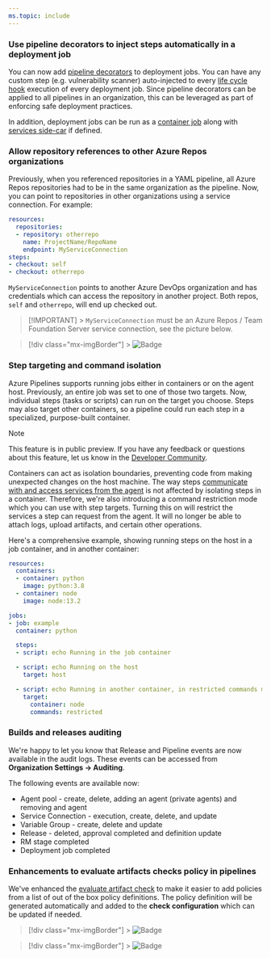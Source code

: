 ```yaml
---
ms.topic: include
---
```


### Use pipeline decorators to inject steps automatically in a deployment job

You can now add [pipeline decorators](https://docs.microsoft.com/azure/devops/extend/develop/add-pipeline-decorator) to deployment jobs. You can have any custom step (e.g. vulnerability scanner) auto-injected to every [life cycle hook](https://docs.microsoft.com/azure/devops/pipelines/process/deployment-jobs?view=azure-devops#descriptions-of-life-cycle-hooks) execution of every deployment job. Since pipeline decorators can be applied to all pipelines in an organization, this can be leveraged as part of enforcing safe deployment practices.

In addition, deployment jobs can be run as a [container job](https://docs.microsoft.com/azure/devops/pipelines/process/container-phases) along with [services side-car](https://docs.microsoft.com/azure/devops/pipelines/process/service-containers) if defined.

### Allow repository references to other Azure Repos organizations

Previously, when you referenced repositories in a YAML pipeline, all Azure Repos repositories had to be in the same organization as the pipeline. Now, you can point to repositories in other organizations using a service connection. For example:

```yaml
resources:
  repositories:
  - repository: otherrepo
    name: ProjectName/RepoName
    endpoint: MyServiceConnection
steps:
- checkout: self
- checkout: otherrepo
```

`MyServiceConnection` points to another Azure DevOps organization and has credentials which can access the repository in another project. Both repos, `self` and `otherrepo`, will end up checked out.

> [!IMPORTANT] > `MyServiceConnection` must be an Azure Repos / Team Foundation Server service connection, see the picture below.

> [!div class="mx-imgBorder"] > ![Badge](../../media/163_03.png)

### Step targeting and command isolation

Azure Pipelines supports running jobs either in containers or on the agent host. Previously, an entire job was set to one of those two targets. Now, individual steps (tasks or scripts) can run on the target you choose. Steps may also target other containers, so a pipeline could run each step in a specialized, purpose-built container.

> [!NOTE]
> This feature is in public preview. If you have any feedback or questions about this feature, let us know in the [Developer Community](https://developercommunity.visualstudio.com/spaces/21/index.html).

Containers can act as isolation boundaries, preventing code from making unexpected changes on the host machine. The way steps [communicate with and access services from the agent](https://docs.microsoft.com/azure/devops/pipelines/scripts/logging-commands) is not affected by isolating steps in a container. Therefore, we're also introducing a command restriction mode which you can use with step targets. Turning this on will restrict the services a step can request from the agent. It will no longer be able to attach logs, upload artifacts, and certain other operations.

Here's a comprehensive example, showing running steps on the host in a job container, and in another container:

```yaml
resources:
  containers:
  - container: python
    image: python:3.8
  - container: node
    image: node:13.2

jobs:
- job: example
  container: python

  steps:
  - script: echo Running in the job container

  - script: echo Running on the host
    target: host

  - script: echo Running in another container, in restricted commands mode
    target:
      container: node
      commands: restricted
```

### Builds and releases auditing

We're happy to let you know that Release and Pipeline events are now available in the audit logs. These events can be accessed from **Organization Settings -> Auditing**.

The following events are available now:

- Agent pool - create, delete, adding an agent (private agents) and removing and agent
- Service Connection - execution, create, delete, and update
- Variable Group - create, delete and update
- Release - deleted, approval completed and definition update
- RM stage completed
- Deployment job completed

### Enhancements to evaluate artifacts checks policy in pipelines

We've enhanced the [evaluate artifact check](https://docs.microsoft.com/azure/devops/pipelines/process/approvals?view=azure-devops&tabs=check-pass#evaluate-artifact) to make it easier to add policies from a list of out of the box policy definitions. The policy definition will be generated automatically and added to the **check configuration** which can be updated if needed.

> [!div class="mx-imgBorder"] > ![Badge](../../media/163_04.png)

> [!div class="mx-imgBorder"] > ![Badge](../../media/163_05.png)
